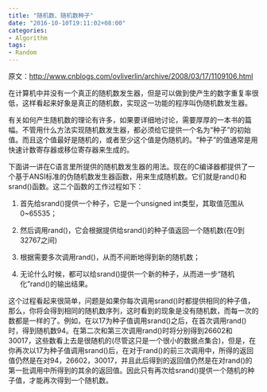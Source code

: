 ```yaml
---
title: "随机数、随机数种子"
date: "2016-10-10T19:11:02+08:00"
categories:
- Algorithm
tags:
- Random
---
```


原文：http://www.cnblogs.com/ovliverlin/archive/2008/03/17/1109106.html

在计算机中并没有一个真正的随机数发生器，但是可以做到使产生的数字重复率很低，这样看起来好象是真正的随机数，实现这一功能的程序叫伪随机数发生器。 

有关如何产生随机数的理论有许多，如果要详细地讨论，需要厚厚的一本书的篇幅。不管用什么方法实现随机数发生器，都必须给它提供一个名为“种子”的初始值。而且这个值最好是随机的，或者至少这个值是伪随机的。“种子”的值通常是用快速计数寄存器或移位寄存器来生成的。 

下面讲一讲在C语言里所提供的随机数发生器的用法。现在的C编译器都提供了一个基于ANSI标准的伪随机数发生器函数，用来生成随机数。它们就是rand()和srand()函数。这二个函数的工作过程如下： 

1) 首先给srand()提供一个种子，它是一个unsigned int类型，其取值范围从0~65535； 

2) 然后调用rand()，它会根据提供给srand()的种子值返回一个随机数(在0到32767之间) 

3) 根据需要多次调用rand()，从而不间断地得到新的随机数； 

4) 无论什么时候，都可以给srand()提供一个新的种子，从而进一步“随机化”rand()的输出结果。 

这个过程看起来很简单，问题是如果你每次调用srand()时都提供相同的种子值，那么，你将会得到相同的随机数序列，这时看到的现象是没有随机数，而每一次的数都是一样的了。例如，在以17为种子值调用srand()之后，在首次调用rand()时，得到随机数94。在第二次和第三次调用rand()时将分别得到26602和30017，这些数看上去是很随机的(尽管这只是一个很小的数据点集合)，但是，在你再次以17为种子值调用srand()后，在对于rand()的前三次调用中，所得的返回值仍然是在对94，26602，30017，并且此后得到的返回值仍然是在对rand()的第一批调用中所得到的其余的返回值。因此只有再次给srand()提供一个随机的种子值，才能再次得到一个随机数。